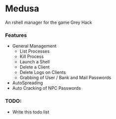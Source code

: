 # Medusa
An rshell manager for the game Grey Hack

### Features
- General Management
  - List Processes
  - Kill Process
  - Launch a Shell
  - Delete a Client
  - Delete Logs on Clients
  - Grabbing of User / Bank and Mail Passwords
- AutoSpreading
- Auto Cracking of NPC Passwords

### TODO:
- Write this todo list
